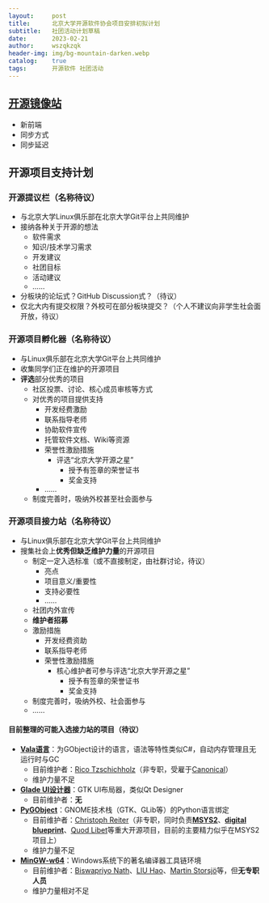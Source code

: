 ```yaml
---
layout:     post
title:      北京大学开源软件协会项目安排初拟计划
subtitle:   社团活动计划草稿
date:       2023-02-21
author:     wszqkzqk
header-img: img/bg-mountain-darken.webp
catalog:    true
tags:       开源软件 社团活动
---
```


## [开源镜像站](https://mirrors.pku.edu.cn)

* 新前端
* 同步方式
* 同步延迟

## 开源项目支持计划

### 开源提议栏（名称待议）

* 与北京大学Linux俱乐部在北京大学Git平台上共同维护
* 接纳各种关于开源的想法
  * 软件需求
  * 知识/技术学习需求
  * 开发建议
  * 社团目标
  * 活动建议
  * ……
* 分板块的论坛式？GitHub Discussion式？（待议）
* 仅北大内有提交权限？外校可在部分板块提交？（个人不建议向非学生社会面开放，待议）

### 开源项目孵化器（名称待议）

* 与Linux俱乐部在北京大学Git平台上共同维护
* 收集同学们正在维护的开源项目
* **评选**部分优秀的项目
  * 社区投票、讨论、核心成员审核等方式
  * 对优秀的项目提供支持
    * 开发经费激励
    * 联系指导老师
    * 协助软件宣传
    * 托管软件文档、Wiki等资源
    * 荣誉性激励措施
      * 评选“北京大学开源之星”
        * 授予有签章的荣誉证书
        * 奖金支持
    * ……
  * 制度完善时，吸纳外校甚至社会面参与

### 开源项目接力站（名称待议）

* 与Linux俱乐部在北京大学Git平台上共同维护
* 搜集社会上**优秀但缺乏维护力量**的开源项目
  * 制定一定入选标准（或不直接制定，由社群讨论，待议）
    * 亮点
    * 项目意义/重要性
    * 支持必要性
    * ……
  * 社团内外宣传
  * **维护者招募**
  * 激励措施
    * 开发经费资助
    * 联系指导老师
    * 荣誉性激励措施
      * 核心维护者可参与评选“北京大学开源之星”
        * 授予有签章的荣誉证书
        * 奖金支持
  * 制度完善时，吸纳外校、社会面参与
  * ……

#### 目前整理的可能入选接力站的项目（待议）

* [**Vala语言**](https://vala.dev/)：为GObject设计的语言，语法等特性类似C#，自动内存管理且无运行时与GC
  * 目前维护者：[Rico Tzschichholz](https://gitlab.gnome.org/ricotz)（非专职，受雇于[Canonical](https://ubuntu.com)）
  * 维护力量不足
* [**Glade UI设计器**](https://glade.gnome.org/)：GTK UI布局器，类似Qt Designer
  * 目前维护者：**无**
* [**PyGObject**](https://pygobject.readthedocs.io/en/latest/index.html)：GNOME技术栈（GTK、GLib等）的Python语言绑定
  * 目前维护者：[Christoph Reiter](https://github.com/lazka)（非专职，同时负责[**MSYS2**](https://www.msys2.org/)、[**digital blueprint**](https://www.digital-blueprint.org/)、[Quod Libet](https://quodlibet.readthedocs.io/)等重大开源项目，目前的主要精力似乎在MSYS2项目上）
  * 维护力量不足
* [**MinGW-w64**](https://www.mingw-w64.org/)：Windows系统下的著名编译器工具链环境
  * 目前维护者：[Biswapriyo Nath](https://github.com/Biswa96)、[LIU Hao](https://github.com/lhmouse)、[Martin Storsjö](https://github.com/mstorsjo)等，但**无专职人员**
  * 维护力量相对不足

